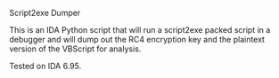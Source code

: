 Script2exe Dumper

This is an IDA Python script that will run a script2exe packed script in a debugger and will dump out the RC4 encryption key and the plaintext version of the VBScript for analysis.

Tested on IDA 6.95.
